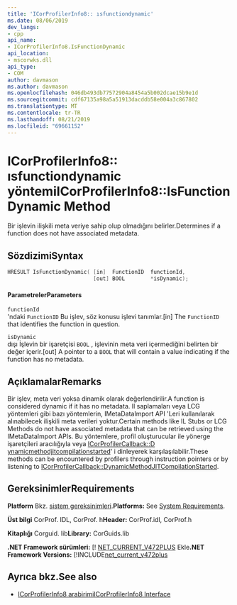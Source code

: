 ```yaml
---
title: 'ICorProfilerInfo8:: ısfunctiondynamic'
ms.date: 08/06/2019
dev_langs:
- cpp
api_name:
- ICorProfilerInfo8.IsFunctionDynamic
api_location:
- mscorwks.dll
api_type:
- COM
author: davmason
ms.author: davmason
ms.openlocfilehash: 046db493db77572904a8454a5b002dcae15b9e1d
ms.sourcegitcommit: cdf67135a98a5a51913dacddb58e004a3c867802
ms.translationtype: MT
ms.contentlocale: tr-TR
ms.lasthandoff: 08/21/2019
ms.locfileid: "69661152"
---
```

# <a name="icorprofilerinfo8isfunctiondynamic-method"></a><span data-ttu-id="3a375-102">ICorProfilerInfo8:: ısfunctiondynamic yöntemi</span><span class="sxs-lookup"><span data-stu-id="3a375-102">ICorProfilerInfo8::IsFunctionDynamic Method</span></span>

<span data-ttu-id="3a375-103">Bir işlevin ilişkili meta veriye sahip olup olmadığını belirler.</span><span class="sxs-lookup"><span data-stu-id="3a375-103">Determines if a function does not have associated metadata.</span></span>

## <a name="syntax"></a><span data-ttu-id="3a375-104">Sözdizimi</span><span class="sxs-lookup"><span data-stu-id="3a375-104">Syntax</span></span>

```cpp
HRESULT IsFunctionDynamic( [in]  FunctionID  functionId,
                           [out] BOOL        *isDynamic);
```

#### <a name="parameters"></a><span data-ttu-id="3a375-105">Parametreler</span><span class="sxs-lookup"><span data-stu-id="3a375-105">Parameters</span></span>

`functionId` \
<span data-ttu-id="3a375-106">'ndaki  `FunctionID` Bu işlev, söz konusu işlevi tanımlar.</span><span class="sxs-lookup"><span data-stu-id="3a375-106">[in]  The `FunctionID` that identifies the function in question.</span></span>

`isDynamic` \
<span data-ttu-id="3a375-107">dışı İşlevin bir işaretçisi `BOOL` , işlevinin meta veri içermediğini belirten bir değer içerir.</span><span class="sxs-lookup"><span data-stu-id="3a375-107">[out] A pointer to a `BOOL` that will contain a value indicating if the function has no metadata.</span></span>

## <a name="remarks"></a><span data-ttu-id="3a375-108">Açıklamalar</span><span class="sxs-lookup"><span data-stu-id="3a375-108">Remarks</span></span>

<span data-ttu-id="3a375-109">Bir işlev, meta veri yoksa dinamik olarak değerlendirilir.</span><span class="sxs-lookup"><span data-stu-id="3a375-109">A function is considered dynamic if it has no metadata.</span></span> <span data-ttu-id="3a375-110">Il saplamaları veya LCG yöntemleri gibi bazı yöntemlerin, IMetaDataImport API 'Leri kullanılarak alınabilecek ilişkili meta verileri yoktur.</span><span class="sxs-lookup"><span data-stu-id="3a375-110">Certain methods like IL Stubs or LCG Methods do not have associated metadata that can be retrieved using the IMetaDataImport APIs.</span></span> <span data-ttu-id="3a375-111">Bu yöntemlere, profil oluşturucular ile yönerge işaretçileri aracılığıyla veya [ICorProfilerCallback::D ynamicmethodjitcompilationstarted](../../../../docs/framework/unmanaged-api/profiling/icorprofilercallback8-dynamicmethodjitcompilationstarted-method.md)' i dinleyerek karşılaşılabilir.</span><span class="sxs-lookup"><span data-stu-id="3a375-111">These methods can be encountered by profilers through instruction pointers or by listening to [ICorProfilerCallback::DynamicMethodJITCompilationStarted](../../../../docs/framework/unmanaged-api/profiling/icorprofilercallback8-dynamicmethodjitcompilationstarted-method.md).</span></span>

## <a name="requirements"></a><span data-ttu-id="3a375-112">Gereksinimler</span><span class="sxs-lookup"><span data-stu-id="3a375-112">Requirements</span></span>

<span data-ttu-id="3a375-113">**Platform** Bkz. [sistem gereksinimleri](../../../../docs/framework/get-started/system-requirements.md).</span><span class="sxs-lookup"><span data-stu-id="3a375-113">**Platforms:** See [System Requirements](../../../../docs/framework/get-started/system-requirements.md).</span></span>

<span data-ttu-id="3a375-114">**Üst bilgi** CorProf. IDL, CorProf. h</span><span class="sxs-lookup"><span data-stu-id="3a375-114">**Header:** CorProf.idl, CorProf.h</span></span>

<span data-ttu-id="3a375-115">**Kitaplığı** Corguid. lib</span><span class="sxs-lookup"><span data-stu-id="3a375-115">**Library:** CorGuids.lib</span></span>

<span data-ttu-id="3a375-116">**.NET Framework sürümleri:** [! [NET_CURRENT_V472PLUS](../../../../includes/net-current-v472plus.md) Ekle</span><span class="sxs-lookup"><span data-stu-id="3a375-116">**.NET Framework Versions:** [!INCLUDE[net_current_v472plus](../../../../includes/net-current-v472plus.md)</span></span>

## <a name="see-also"></a><span data-ttu-id="3a375-117">Ayrıca bkz.</span><span class="sxs-lookup"><span data-stu-id="3a375-117">See also</span></span>

- [<span data-ttu-id="3a375-118">ICorProfilerInfo8 arabirimi</span><span class="sxs-lookup"><span data-stu-id="3a375-118">ICorProfilerInfo8 Interface</span></span>](../../../../docs/framework/unmanaged-api/profiling/icorprofilerinfo8-interface.md)
